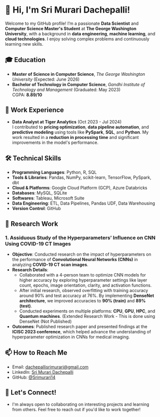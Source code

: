 # 👋 Hi, I'm Sri Murari Dachepalli!

Welcome to my GitHub profile! I’m a passionate **Data Scientist** and **Computer Science Master's Student** at **The George Washington University**, with a background in **data engineering**, **machine learning**, and **cloud technologies**. I enjoy solving complex problems and continuously learning new skills.

## 🎓 Education
- **Master of Science in Computer Science**, *The George Washington University* (Expected: June 2026)  
- **Bachelor of Technology in Computer Science**, *Gandhi Institute of Technology and Management* (Graduated: May 2023)  
  CGPA: **8.89/10**

## 💼 Work Experience
- **Data Analyst at Tiger Analytics** (Oct 2023 - Jul 2024)  
  I contributed to **pricing optimization**, **data pipeline automation**, and **predictive modeling** using tools like **PySpark**, **SQL**, and **Python**. My work resulted in a **reduction in processing time** and significant improvements in the model's performance.

## 🛠️ Technical Skills
- **Programming Languages**: Python, R, SQL
- **Tools & Libraries**: Pandas, NumPy, scikit-learn, TensorFlow, PySpark, dbt
- **Cloud & Platforms**: Google Cloud Platform (GCP), Azure Databricks
- **Databases**: MySQL, SQLite
- **Softwares**: Tableau, Microsoft Suite
- **Data Engineering**: ETL, Data Pipelines, Pandas UDF, Data Warehousing
- **Version Control**: GitHub

## 🔬 Research Work
### **1. Assiduous Study of the Hyperparameters’ Influence on CNN Using COVID-19 CT Images**
   - **Objective**: Conducted research on the impact of hyperparameters on the performance of **Convolutional Neural Networks (CNNs)** in analyzing **COVID-19 CT scan images**.
   - **Research Details**:
     - Collaborated with a 4-person team to optimize CNN models for higher accuracy by exploring hyperparameter settings like layer count, epochs, image orientation, clarity, and activation functions.
     - After initial research, observed overfitting with training accuracy around 90% and test accuracy at 76%. By implementing **DenseNet architecture**, we improved accuracies to **90% (train)** and **89% (test)**.
     - Conducted experiments on multiple platforms: **CPU**, **GPU**, **HPC**, and **Quantum machines**. (Extended Research Work - This is done using DenseNet (Not Published)
   - **Outcomes**: Published research paper and presented findings at the **ICISC 2023 conference**, which helped advance the understanding of hyperparameter optimization in CNNs for medical imaging.

## 📫 How to Reach Me
- Email: [dachepallisrimurari@gmail.com](mailto:dachepallisrimurari@gmail.com)
- LinkedIn: [Sri Murari Dachepalli](https://www.linkedin.com/in/srimurari-dachepalli)
- GitHub: [@Srimurari14](https://github.com/Srimurari14)


## 🤝 Let's Connect!
- I'm always open to collaborating on interesting projects and learning from others. Feel free to reach out if you'd like to work together!

